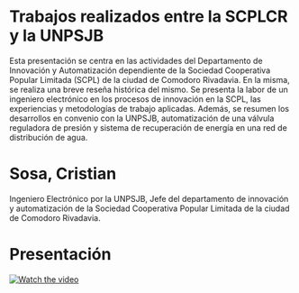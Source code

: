 # Trabajos realizados entre la SCPLCR y la UNPSJB
Esta presentación se centra en las actividades del Departamento de Innovación y Automatización dependiente de la Sociedad Cooperativa Popular Limitada (SCPL) de la ciudad de Comodoro Rivadavia. En la misma, se realiza una breve reseña histórica del mismo. Se presenta la labor de un ingeniero electrónico en los procesos de innovación en la SCPL, las experiencias y metodologías de trabajo aplicadas. Además, se resumen los desarrollos en convenio con la UNPSJB, automatización de una válvula reguladora de presión y sistema de recuperación de energía en una red de distribución de agua. 

# Sosa, Cristian
Ingeniero Electrónico por la UNPSJB, Jefe del departamento de innovación y automatización de la Sociedad Cooperativa Popular Limitada de la ciudad de Comodoro Rivadavia. 

# Presentación
 [![Watch the video](https://img.youtube.com/vi/FKQylIMVZLw/maxresdefault.jpg)](https://www.youtube.com/watch?v=FKQylIMVZLw)